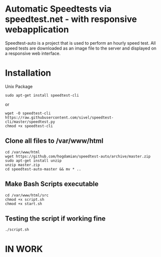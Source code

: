 # Automatic Speedtests via speedtest.net - with responsive webapplication
Speedtest-auto is a project that is used to perform an hourly speed test. All speed tests are downloaded as an image file to the server and displayed on a responsive web interface.


# Installation 
Unix Package

    sudo apt-get install speedtest-cli

or

    wget -O speedtest-cli https://raw.githubusercontent.com/sivel/speedtest-cli/master/speedtest.py
    chmod +x speedtest-cli
    
## Clone all files to /var/www/html
    
    cd /var/www/html
    wget https://github.com/hogdamian/speedtest-auto/archive/master.zip
    sudo apt-get install unzip
    unzip master.zip
    cd speedtest-auto-master && mv * ..
    
## Make Bash Scripts executable
    
    cd /var/www/html/src
    chmod +x script.sh 
    chmod +x start.sh
    
## Testing the script if working fine
    
    ./script.sh
    
# IN WORK
    
